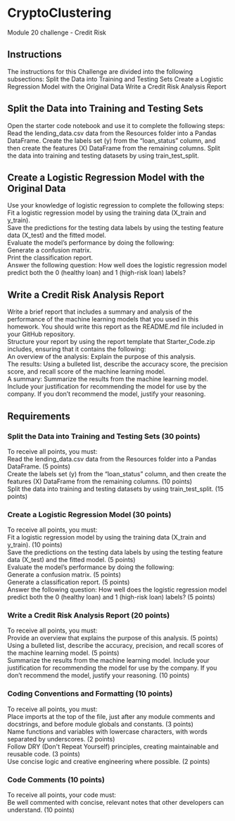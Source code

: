 # CryptoClustering
Module 20 challenge - Credit Risk

## Instructions
The instructions for this Challenge are divided into the following subsections:
    Split the Data into Training and Testing Sets
    Create a Logistic Regression Model with the Original Data
    Write a Credit Risk Analysis Report

## Split the Data into Training and Testing Sets
Open the starter code notebook and use it to complete the following steps:
    Read the lending_data.csv data from the Resources folder into a Pandas DataFrame.
    Create the labels set (y) from the “loan_status” column, and then create the features (X) DataFrame from the remaining columns.
    Split the data into training and testing datasets by using train_test_split.

## Create a Logistic Regression Model with the Original Data
Use your knowledge of logistic regression to complete the following steps:<br>
    Fit a logistic regression model by using the training data (X_train and y_train).   <br>
    Save the predictions for the testing data labels by using the testing feature data (X_test) and the fitted model.<br>
    Evaluate the model’s performance by doing the following:<br>
        Generate a confusion matrix.<br>
        Print the classification report.<br>
    Answer the following question: How well does the logistic regression model predict both the 0 (healthy loan) and 1 (high-risk loan) labels? <br>

## Write a Credit Risk Analysis Report
Write a brief report that includes a summary and analysis of the performance of the machine learning models that you used in this homework. You should write this report as the README.md file included in your GitHub repository.<br>
Structure your report by using the report template that Starter_Code.zip includes, ensuring that it contains the following:<br>
    An overview of the analysis: Explain the purpose of this analysis.<br>
    The results: Using a bulleted list, describe the accuracy score, the precision score, and recall score of the machine learning model.<br>
    A summary: Summarize the results from the machine learning model. Include your justification for recommending the model for use by the company. If you don’t recommend the model, justify your reasoning.<br>


## Requirements
### Split the Data into Training and Testing Sets (30 points)
To receive all points, you must:<br>
    Read the lending_data.csv data from the Resources folder into a Pandas DataFrame. (5 points)<br>
    Create the labels set (y) from the “loan_status” column, and then create the features (X) DataFrame from the remaining columns. (10 points)<br>
    Split the data into training and testing datasets by using train_test_split. (15 points)<br>

### Create a Logistic Regression Model (30 points)
To receive all points, you must:<br>
    Fit a logistic regression model by using the training data (X_train and y_train). (10 points)<br>
    Save the predictions on the testing data labels by using the testing feature data (X_test) and the fitted model. (5 points)<br>
    Evaluate the model’s performance by doing the following:<br>
        Generate a confusion matrix. (5 points)<br>
        Generate a classification report. (5 points)<br>
        Answer the following question: How well does the logistic regression model predict both the 0 (healthy loan) and 1 (high-risk loan) labels? (5 points)<br>

### Write a Credit Risk Analysis Report (20 points)
To receive all points, you must:<br>
    Provide an overview that explains the purpose of this analysis. (5 points)<br>
    Using a bulleted list, describe the accuracy, precision, and recall scores of the machine learning model. (5 points)<br>
    Summarize the results from the machine learning model. Include your justification for recommending the model for use by the company. If you don’t recommend the model, justify your reasoning. (10 points)<br>

### Coding Conventions and Formatting (10 points)
To receive all points, you must:<br>
    Place imports at the top of the file, just after any module comments and docstrings, and before module globals and constants. (3 points)<br>
    Name functions and variables with lowercase characters, with words separated by underscores. (2 points)<br>
    Follow DRY (Don't Repeat Yourself) principles, creating maintainable and reusable code. (3 points)<br>
    Use concise logic and creative engineering where possible. (2 points)<br>

### Code Comments (10 points)
To receive all points, your code must:<br>
    Be well commented with concise, relevant notes that other developers can understand. (10 points)<br>